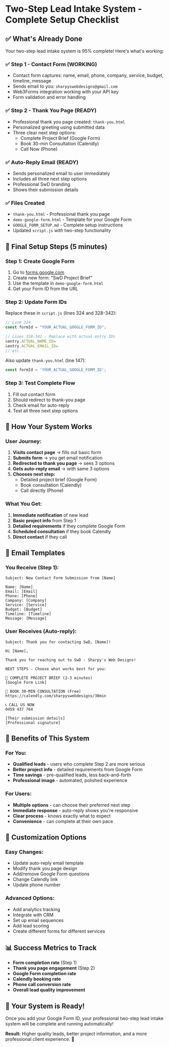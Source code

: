 # Two-Step Lead Intake System - Complete Setup Checklist

## ✅ What's Already Done

Your two-step lead intake system is 95% complete! Here's what's working:

### ✅ Step 1 - Contact Form (WORKING)
- Contact form captures: name, email, phone, company, service, budget, timeline, message
- Sends email to you: `sharpyswebdesigns@gmail.com`
- Web3Forms integration working with your API key
- Form validation and error handling

### ✅ Step 2 - Thank You Page (READY)
- Professional thank you page created: `thank-you.html`
- Personalized greeting using submitted data
- Three clear next step options:
  - Complete Project Brief (Google Form)
  - Book 30-min Consultation (Calendly)
  - Call Now (Phone)

### ✅ Auto-Reply Email (READY)
- Sends personalized email to user immediately
- Includes all three next step options
- Professional SwD branding
- Shows their submission details

### ✅ Files Created
- `thank-you.html` - Professional thank you page
- `demo-google-form.html` - Template for your Google Form
- `GOOGLE_FORM_SETUP.md` - Complete setup instructions
- Updated `script.js` with two-step functionality

## 🔧 Final Setup Steps (5 minutes)

### Step 1: Create Google Form
1. Go to [forms.google.com](https://forms.google.com/)
2. Create new form: "SwD Project Brief"
3. Use the template in `demo-google-form.html`
4. Get your Form ID from the URL

### Step 2: Update Form IDs
Replace these in `script.js` (lines 324 and 328-342):
```javascript
// Line 324
const formId = "YOUR_ACTUAL_GOOGLE_FORM_ID";

// Lines 328-342 - Replace with actual entry IDs
&entry.ACTUAL_NAME_ID=
&entry.ACTUAL_EMAIL_ID=
// etc...
```

Also update `thank-you.html` (line 147):
```javascript
const formId = 'YOUR_ACTUAL_GOOGLE_FORM_ID';
```

### Step 3: Test Complete Flow
1. Fill out contact form
2. Should redirect to thank-you page
3. Check email for auto-reply
4. Test all three next step options

## 🎯 How Your System Works

### User Journey:
1. **Visits contact page** → fills out basic form
2. **Submits form** → you get email notification
3. **Redirected to thank you page** → sees 3 options
4. **Gets auto-reply email** → with same 3 options
5. **Chooses next step:**
   - Detailed project brief (Google Form)
   - Book consultation (Calendly)
   - Call directly (Phone)

### What You Get:
1. **Immediate notification** of new lead
2. **Basic project info** from Step 1
3. **Detailed requirements** if they complete Google Form
4. **Scheduled consultation** if they book Calendly
5. **Direct contact** if they call

## 📧 Email Templates

### You Receive (Step 1):
```
Subject: New Contact Form Submission from [Name]

Name: [Name]
Email: [Email]
Phone: [Phone]
Company: [Company]
Service: [Service]
Budget: [Budget]
Timeline: [Timeline]
Message: [Message]
```

### User Receives (Auto-reply):
```
Subject: Thank you for contacting SwD, [Name]!

Hi [Name],

Thank you for reaching out to SwD - Sharpy's Web Designs!

NEXT STEPS - Choose what works best for you:

🚀 COMPLETE PROJECT BRIEF (2-3 minutes)
[Google Form Link]

📅 BOOK 30-MIN CONSULTATION (Free)
https://calendly.com/sharpyswebdesigns/30min

📞 CALL US NOW
0459 437 764

[Their submission details]
[Professional signature]
```

## 🚀 Benefits of This System

### For You:
- **Qualified leads** - users who complete Step 2 are more serious
- **Better project info** - detailed requirements from Google Form
- **Time savings** - pre-qualified leads, less back-and-forth
- **Professional image** - automated, polished experience

### For Users:
- **Multiple options** - can choose their preferred next step
- **Immediate response** - auto-reply shows you're responsive
- **Clear process** - knows exactly what to expect
- **Convenience** - can complete at their own pace

## 🔧 Customization Options

### Easy Changes:
- Update auto-reply email template
- Modify thank you page design
- Add/remove Google Form questions
- Change Calendly link
- Update phone number

### Advanced Options:
- Add analytics tracking
- Integrate with CRM
- Set up email sequences
- Add lead scoring
- Create different forms for different services

## 📊 Success Metrics to Track

- **Form completion rate** (Step 1)
- **Thank you page engagement** (Step 2)
- **Google Form completion rate**
- **Calendly booking rate**
- **Phone call conversion rate**
- **Overall lead quality improvement**

## 🎯 Your System is Ready!

Once you add your Google Form ID, your professional two-step lead intake system will be complete and running automatically!

**Result:** Higher quality leads, better project information, and a more professional client experience. 🚀
